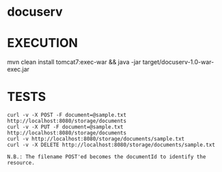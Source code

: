 docuserv
========

EXECUTION
========
mvn clean install tomcat7:exec-war && java -jar target/docuserv-1.0-war-exec.jar

TESTS
========
```text
curl -v -X POST -F document=@sample.txt http://localhost:8080/storage/documents
curl -v -X PUT -F document=@sample.txt http://localhost:8080/storage/documents
curl -v http://localhost:8080/storage/documents/sample.txt
curl -v -X DELETE http://localhost:8080/storage/documents/sample.txt

N.B.: The filename POST'ed becomes the documentId to identify the resource.
```
